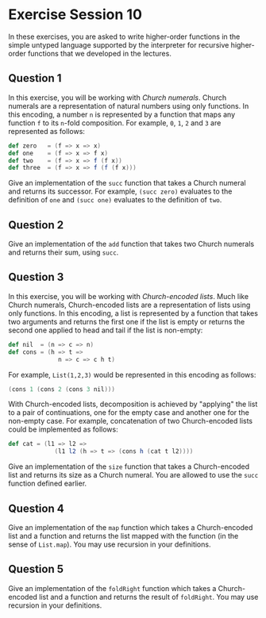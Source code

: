 # Exercise Session 10

In these exercises, you are asked to write higher-order functions in the simple untyped language supported by the interpreter for recursive higher-order functions that we developed in the lectures.

## Question 1

In this exercise, you will be working with _Church numerals_.
Church numerals are a representation of natural numbers using only functions.
In this encoding, a number `n` is represented by a function that maps any function `f` to its `n`-fold composition.
For example, `0`, `1`, `2` and `3` are represented as follows:

```scala
def zero   = (f => x => x)
def one    = (f => x => f x)
def two    = (f => x => f (f x))
def three  = (f => x => f (f (f x)))
```

Give an implementation of the `succ` function that takes a Church numeral and returns its successor.
For example, `(succ zero)` evaluates to the definition of `one` and `(succ one)` evaluates to the definition of `two`.

## Question 2

Give an implementation of the `add` function that takes two Church numerals and returns their sum, using `succ`.

## Question 3

In this exercise, you will be working with _Church-encoded lists_.
Much like Church numerals, Church-encoded lists are a representation of lists using only functions.
In this encoding, a list is represented by a function that takes two arguments and
returns the first one if the list is empty
or returns the second one applied to head and tail if the list is non-empty:

```scala
def nil  = (n => c => n)
def cons = (h => t =>
              n => c => c h t)
```

For example, `List(1,2,3)` would be represented in this encoding as follows:

```scala
(cons 1 (cons 2 (cons 3 nil)))
```

With Church-encoded lists, decomposition is achieved by "applying" the list to a pair of continuations, one for the empty case and another one for the non-empty case. For example, concatenation of two Church-encoded lists could be implemented as follows:

```scala
def cat = (l1 => l2 =>
             (l1 l2 (h => t => (cons h (cat t l2))))
```

Give an implementation of the `size` function that takes a Church-encoded list and returns its size as a Church numeral. You are allowed to use the `succ` function defined earlier.

## Question 4

Give an implementation of the `map` function which takes a Church-encoded list and a function and returns the list mapped with the function (in the sense of `List.map`). You may use recursion in your definitions.

## Question 5

Give an implementation of the `foldRight` function which takes a Church-encoded list and a function and returns the result of `foldRight`. You may use recursion in your definitions.
